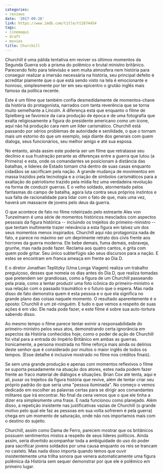 ```yaml
---
categories:
- reviews
date: '2017-09-28'
link: https://www.imdb.com/title/tt2674454
tags:
- cinemaqui
- draft
- movies
title: Churchill
---
```


Churchill é uma pálida tentativa em reviver os últimos momentos da Segunda Guerra sob a prisma do polêmico e brutal ministro britânico. Parecendo feito para televisão e sem muita atmosfera nem história para conseguir realizar a imersão necessária na história, seu principal defeito é acreditar piamente que o que está sendo visto na tela é emocionante e honroso, simplesmente por ter em seu epicentro o grutão inglês mais famoso da política recente.

Este é um filme que também confia desmedidamente de momentos-chave da história do protagonista, narrados com tanta reverência que se torna muito semelhante a Lincoln. A diferença está que enquanto o filme de Spielberg se favorece da cara produção de época e de uma fotografia que exalta religiosamente a figura do presidente americano como um ícone, aqui não há produção cara nem um líder carismático. Churchill está passando por sérios problemas de autoridade e senilidade, o que o tornam mais um estorno do que um exemplo, seja diante dos generais com quem dialoga, seus funcionários, seu melhor amigo e até sua esposa.

No entanto, ainda assim este poderia ser um filme que retratasse seu declínio e sua frustração perante as diferenças entre a guerra que lutou (a Primeira) e esta, onde os comandantes se posicionam à distância das batalhas, e líderes de Estado tomam chá dentro de suas casas enquanto cidadãos se sacrificam pela nação. A grande mudança de movimentos em massa trazidos pela tecnologia e a criação de símbolos carismáticos para a exaltação do patriotismo trazido pela mídia fez uma verdadeira revolução na forma de conduzir guerras. E o velho soldado, atormentado pelos fantasmas do campo de batalha, agora luta contra seus próprios instintos e sua falta de racionalidade para lidar com o fato de que, mais uma vez, haverá um massacre de jovens pelo deus da guerra.

O que acontece de fato no filme roteirizado pelo estreante Alex von Tunzelmann é uma série de momentos históricos mesclados com aspectos pessoais da figura histórica -- incluindo os trejeitos do primeiro-ministro -- que tentam inultimente trazer relevância a esta figura em talvez um dos seus momentos menos inspirados. Churchill aqui não protagoniza nada de fato, e parece no máximo ser um deprimente retrato dos civis frente aos horrores da guerra moderna. Ele bebe demais, fuma demais, esbraveja, grunhe, mas nada pode fazer. Reclama aos quatro cantos, e grita com quem pode gritar. Seu único subterfúgio são seus discursos para a nação. E estes se encontram em franca ameaça em frente ao Dia D.

E o diretor Jonathan Teplitzky (Uma Longa Viagem) realiza um trabalho preguiçoso, desses que nomeia os dias antes do Dia D, que realiza tomadas que pretendem ser grandiosas, como a figura de um Churchill passeando pela praia, como a tentar produzir uma foto icônica do primeiro-ministro e sua relação com o passado traumático e o futuro que o espera. Mas nada disso de fato demonstra quem é esta pessoa e o que ela significa no grande plano das coisas naquele momento. O resultado aparentemente é o oposto: Churchill é um zé-ninguém. E tudo o que vemos a respeito de suas ações é em vão. Ele nada pode fazer, e este filme é sobre sua auto-tortura sabendo disso.

Ao mesmo tempo o filme parece tentar eximir a responsabilidade do primeiro-ministro pelos seus atos, demonstrando certa ignorância em aspectos da História conhecidos hoje, como o poder de ação de Churchill foi vital para a entrada do Império Britânico em ambas as guerras. Ironicamente, a persona mostrada no filme reforça mais ainda os delírios deste senhor que é considerado por muitos o maior inglês de todos os tempos. (Esse detalhe é inclusive mostrado no filme nos créditos finais).

Se sem uma grande produção e apenas com momentos reflexivos o filme se suporta pesadamente na atuação dos atores, estes nada podem fazer frente ao fraco material de diálogos e situações. Brian Cox até tenta, aqui e ali, puxar os trejeitos da figura história que revive, além de tentar criar seu próprio padrão do que seria uma "pessoa iluminada". No começo o vemos dedicado em escolher as palavras certas para se dirigir aos comandantes militares que irá encontrar. No final da cena vemos que o que ele tinha a dizer era simplesmente uma frase. E nada funcionou como planejado. Além disso, a repetição insistente nas justificativas vazias de Churchill (o grande motivo pelo qual ele faz as pessoas em sua volta sofrerem é pela guerra) chega em um momento de saturação, onde não nos importamos mais com o destino do sujeito.

Churchill, assim como Dama de Ferro, parecem mostrar que os britânicos possuem sentimentos mistos a respeito de seus líderes políticos. Ainda assim, seria divertido acompanhar toda a ambiguidade do uso do poder para sacrificar jovens soldados por uma causa enquanto os reis se trancam no castelo. Mas nada disso importa quando temos que ouvir insistentemente uma trilha sonora que venera automaticamente uma figura polêmica da História sem sequer demonstrar por que ele é polêmico em primeiro lugar.